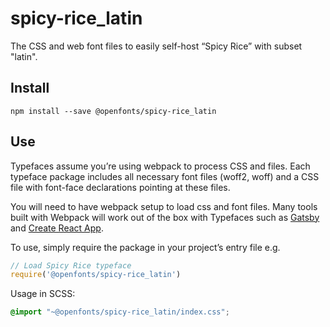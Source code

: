 
# spicy-rice_latin

The CSS and web font files to easily self-host “Spicy Rice” with subset "latin".

## Install

`npm install --save @openfonts/spicy-rice_latin`

## Use

Typefaces assume you’re using webpack to process CSS and files. Each typeface
package includes all necessary font files (woff2, woff) and a CSS file with
font-face declarations pointing at these files.

You will need to have webpack setup to load css and font files. Many tools built
with Webpack will work out of the box with Typefaces such as [Gatsby](https://github.com/gatsbyjs/gatsby)
and [Create React App](https://github.com/facebookincubator/create-react-app).

To use, simply require the package in your project’s entry file e.g.

```javascript
// Load Spicy Rice typeface
require('@openfonts/spicy-rice_latin')
```

Usage in SCSS:
```scss
@import "~@openfonts/spicy-rice_latin/index.css";
```
